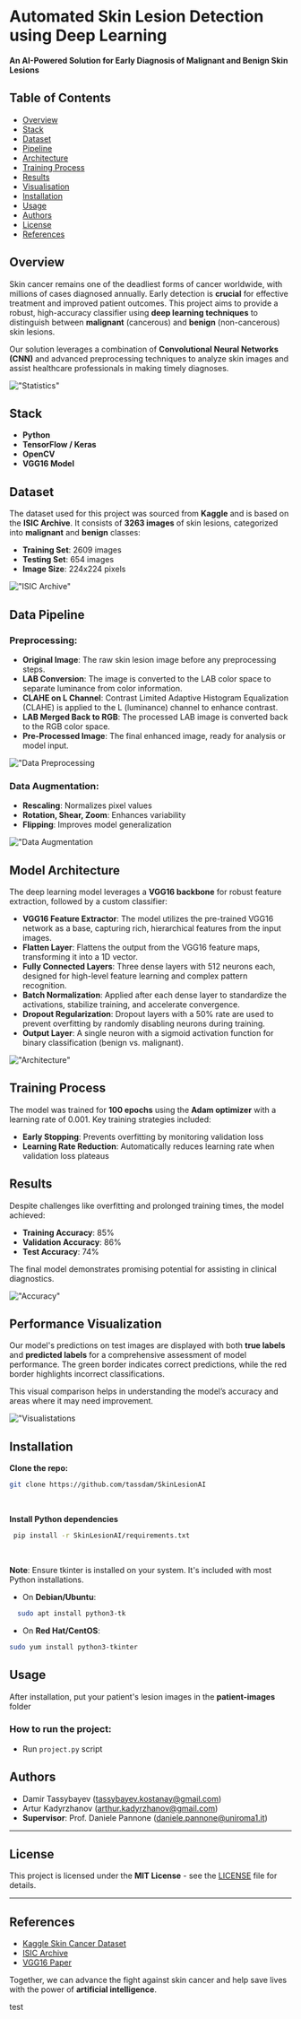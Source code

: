 # Automated Skin Lesion Detection using Deep Learning

**An AI-Powered Solution for Early Diagnosis of Malignant and Benign Skin Lesions**


## Table of Contents

- [Overview](#overview)
- [Stack](#stack)
- [Dataset](#dataset)
- [Pipeline](#data-pipeline)
- [Architecture](#model-architecture)
- [Training Process](#training-process)
- [Results](#results)
- [Visualisation](#performance-visualization)
- [Installation](#installation)
- [Usage](#usage)
- [Authors](#authors)
- [License](#license)
- [References](#references)


## Overview

Skin cancer remains one of the deadliest forms of cancer worldwide, with millions of cases diagnosed annually. Early detection is **crucial** for effective treatment and improved patient outcomes. This project aims to provide a robust, high-accuracy classifier using **deep learning techniques** to distinguish between **malignant** (cancerous) and **benign** (non-cancerous) skin lesions.

Our solution leverages a combination of **Convolutional Neural Networks (CNN)** and advanced preprocessing techniques to analyze skin images and assist healthcare professionals in making timely diagnoses.

!["Statistics"](images/stat.jpg)


## Stack

- **Python** 
- **TensorFlow / Keras** 
- **OpenCV** 
- **VGG16 Model** 



## Dataset

The dataset used for this project was sourced from **Kaggle** and is based on the **ISIC Archive**. It consists of **3263 images** of skin lesions, categorized into **malignant** and **benign** classes:

- **Training Set**: 2609 images
- **Testing Set**: 654 images
- **Image Size**: 224x224 pixels

!["ISIC Archive"](images/isic.png)

## Data Pipeline

### Preprocessing:
- **Original Image**: The raw skin lesion image before any preprocessing steps.
- **LAB Conversion**: The image is converted to the LAB color space to separate luminance from color information.
- **CLAHE on L Channel**: Contrast Limited Adaptive Histogram Equalization (CLAHE) is applied to the L (luminance) channel to enhance contrast.
- **LAB Merged Back to RGB**: The processed LAB image is converted back to the RGB color space.
- **Pre-Processed Image**: The final enhanced image, ready for analysis or model input.

!["Data Preprocessing](images/preprocessing.jpg)

### Data Augmentation:
- **Rescaling**: Normalizes pixel values
- **Rotation, Shear, Zoom**: Enhances variability
- **Flipping**: Improves model generalization


!["Data Augmentation](images/augmentation.jpg)


## Model Architecture

The deep learning model leverages a **VGG16 backbone** for robust feature extraction, followed by a custom classifier:

- **VGG16 Feature Extractor**: The model utilizes the pre-trained VGG16 network as a base, capturing rich, hierarchical features from the input images.
- **Flatten Layer**: Flattens the output from the VGG16 feature maps, transforming it into a 1D vector.
- **Fully Connected Layers**: Three dense layers with 512 neurons each, designed for high-level feature learning and complex pattern recognition.
- **Batch Normalization**: Applied after each dense layer to standardize the activations, stabilize training, and accelerate convergence.
- **Dropout Regularization**: Dropout layers with a 50% rate are used to prevent overfitting by randomly disabling neurons during training.
- **Output Layer**: A single neuron with a sigmoid activation function for binary classification (benign vs. malignant).

!["Architecture"](images/arch.jpg)


## Training Process

The model was trained for **100 epochs** using the **Adam optimizer** with a learning rate of 0.001. Key training strategies included:

- **Early Stopping**: Prevents overfitting by monitoring validation loss
- **Learning Rate Reduction**: Automatically reduces learning rate when validation loss plateaus


## Results

Despite challenges like overfitting and prolonged training times, the model achieved:

- **Training Accuracy**: 85%
- **Validation Accuracy**: 86%
- **Test Accuracy**: 74%

The final model demonstrates promising potential for assisting in clinical diagnostics.

!["Accuracy"](images/accuracyres.png)

## Performance Visualization

Our model's predictions on test images are displayed with both **true labels** and **predicted labels** for a comprehensive assessment of model performance. The green border indicates correct predictions, while the red border highlights incorrect classifications.

This visual comparison helps in understanding the model’s accuracy and areas where it may need improvement.


!["Visualistations](images/results.png)


## Installation
**Clone the repo:**
  ```bash
  git clone https://github.com/tassdam/SkinLesionAI
```
<br>
    
**Install Python dependencies**
 ```bash
  pip install -r SkinLesionAI/requirements.txt
 ```
<br>

**Note**: Ensure tkinter is installed on your system. It's included with most Python installations.
- On **Debian/Ubuntu**: 
```bash
  sudo apt install python3-tk
```
- On **Red Hat/CentOS**: 
```bash
sudo yum install python3-tkinter
```

## Usage
  After installation, put your patient's lesion images in the **patient-images** folder
  <br>
### How to run the project:
  - Run `project.py` script

## Authors

- Damir Tassybayev (tassybayev.kostanay@gmail.com)
- Artur Kadyrzhanov (arthur.kadyrzhanov@gmail.com)
- **Supervisor**: Prof. Daniele Pannone (daniele.pannone@uniroma1.it)


---

## License

This project is licensed under the **MIT License** - see the [LICENSE](LICENSE) file for details.

---


## References

- [Kaggle Skin Cancer Dataset](https://www.kaggle.com/datasets/fanconic/skin-cancer-malignant-vs-benign)
- [ISIC Archive](https://www.isic-archive.com)
- [VGG16 Paper](https://arxiv.org/abs/1409.1556)

Together, we can advance the fight against skin cancer and help save lives with the power of **artificial intelligence**.

test
